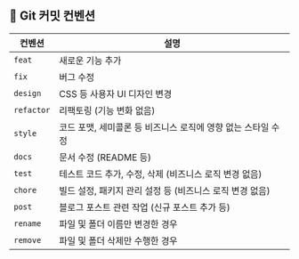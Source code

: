 ## 📝 Git 커밋 컨벤션

| 컨벤션       | 설명                                                                 |
|------------|----------------------------------------------------------------------|
| `feat`     | 새로운 기능 추가                                                      |
| `fix`      | 버그 수정                                                             |
| `design`   | CSS 등 사용자 UI 디자인 변경                                          |
| `refactor` | 리팩토링 (기능 변화 없음)                                             |
| `style`    | 코드 포맷, 세미콜론 등 비즈니스 로직에 영향 없는 스타일 수정          |
| `docs`     | 문서 수정 (README 등)                                                |
| `test`     | 테스트 코드 추가, 수정, 삭제 (비즈니스 로직 변경 없음)                |
| `chore`    | 빌드 설정, 패키지 관리 설정 등 (비즈니스 로직 변경 없음)              |
| `post`     | 블로그 포스트 관련 작업 (신규 포스트 추가 등)                         |
| `rename`   | 파일 및 폴더 이름만 변경한 경우                                       |
| `remove`   | 파일 및 폴더 삭제만 수행한 경우                                       |

